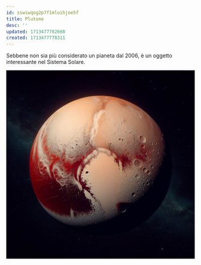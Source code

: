 ```yaml
---
id: sswiwqog2p7f1mluihjoe5f
title: Plutone
desc: ''
updated: 1713477782668
created: 1713477778311
---
```

Sebbene non sia più considerato un pianeta dal 2006, è un oggetto interessante nel Sistema Solare.

![Plutone](./assets/images/plutone.jpg)
